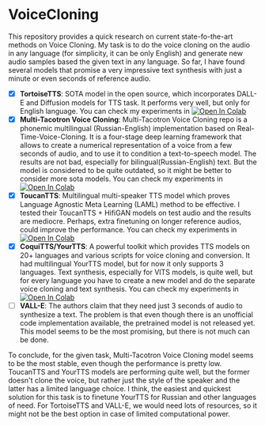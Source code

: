 # VoiceCloning
This repository provides a quick research on current state-fo-the-art methods on Voice 
Cloning. My task is to do the voice cloning on the audio in any language (for 
simplicity, it can be only English) and generate new audio samples based the given text 
in any language. So far, I have found several models that promise a very impressive 
text synthesis with just a minute or even seconds of reference audio.

- [x] **TortoiseTTS**: SOTA model in the open source, which incorporates DALL-E and 
Diffusion models for TTS task. It performs very well, but only for English language. 
You can check my experiments in [![Open In 
Colab](https://colab.research.google.com/assets/colab-badge.svg)](https://colab.research.google.com/drive/1tpaTRWY24A8ADcR0IyGKHqUM_Kg3EM9i?authuser=2#scrollTo=Bsu_u1x5BCb7)
- [x] **Multi-Tacotron Voice Cloning**: Multi-Tacotron Voice Cloning repo is a phonemic 
multilingual (Russian-English) implementation based on Real-Time-Voice-Cloning. It is a 
four-stage deep learning framework that allows to create a numerical representation of 
a voice from a few seconds of audio, and to use it to condition a text-to-speech model. 
The results are not bad, especially for bilingual(Russian-English) text. But the model 
is considered to be quite outdated, so it might be better to consider more sota models. 
You can check my experiments in [![Open In 
Colab](https://colab.research.google.com/assets/colab-badge.svg)](https://colab.research.google.com/drive/1wpCL69vTnQfcFud45-HtCMjy5qsoH1rZ#scrollTo=6ZCIPpnozOWu)
- [x] **ToucanTTS**: Multilingual multi-speaker TTS model which proves Language 
Agnostic Meta Learning (LAML) method to be effective. I tested their ToucanTTS + 
HifiGAN models on test audio and the results are mediocre. Perhaps, extra finetuning on 
longer reference audios, could improve the performance. You can check my experiments in 
[![Open In 
Colab](https://colab.research.google.com/assets/colab-badge.svg)](https://colab.research.google.com/drive/1ngV-503Ph5fTxf0gDQMFW9NkbDKkH5jv#scrollTo=_HXlWoXNxYZh)
- [x] **CoquiTTS/YourTTS**: A powerful toolkit which provides TTS models on 20+ 
languages and various scripts for voice cloning and conversion. It had multilingual 
YourTTS model, but for now it only supports 3 languages. Text synthesis, especially for 
VITS models, is quite well, but for every language you have to create a new model and 
do the separate voice cloning and text synthesis. You can check my experiments in 
[![Open In 
Colab](https://colab.research.google.com/assets/colab-badge.svg)](https://colab.research.google.com/drive/1kRJCZ2n-UV2lAqTS0Gxa_0FAmonI9c4v#scrollTo=dgsHPRj3UrTw)
- [ ] **VALL-E**: The authors claim that they need just 3 seconds of audio to 
synthesize a text. The problem is that even though there is an unofficial code 
implementation available, the pretrained model is not released yet. This model seems to 
be the most promising, but there is not much can be done.

To conclude, for the given task, Multi-Tacotron Voice Cloning model seems to be the 
most stable, even though the performance is pretty low. ToucanTTS and YourTTS models 
are performing quite well, but the former doesn't clone the voice, but rather just the 
style of the speaker and the latter has a limited language choice. I think, the easiest 
and quickest solution for this task is to finetune YourTTS for Russian and other 
languages of need. For TortoiseTTS and VALL-E, we would need lots of resources, so it 
might not be the best option in case of limited computational power.

